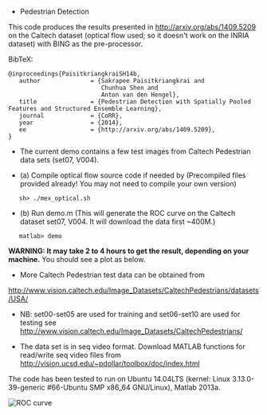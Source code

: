 - Pedestrian Detection

This code produces the results presented in
<http://arxiv.org/abs/1409.5209>
on the Caltech dataset (optical flow used; so it doesn't work on the INRIA dataset)
with BING as the pre-processor.


BibTeX:

```
@inproceedings{PaisitkriangkraiSH14b,
   author              = {Sakrapee Paisitkriangkrai and
                          Chunhua Shen and
                          Anton van den Hengel},
   title               = {Pedestrian Detection with Spatially Pooled Features and Structured Ensemble Learning},
   journal             = {CoRR},
   year                = {2014},
   ee                  = {http://arxiv.org/abs/1409.5209},
}
```


- The current demo contains a few test images from Caltech Pedestrian data sets
(set07, V004).

- (a) Compile optical flow source code if needed by (Precompiled files provided already! You may not need to compile your own version)

`	sh> ./mex_optical.sh`

- (b) Run demo.m (This will generate the ROC curve on the Caltech dataset set07, V004. It will download the data first ~400M.)

`	matlab> demo`

__WARNING: It may take 2 to 4 hours to get the result, depending on your machine.__ You should see a plot as below.


- More Caltech Pedestrian test data can be obtained from

<http://www.vision.caltech.edu/Image_Datasets/CaltechPedestrians/datasets/USA/>

- NB: set00-set05 are used for training and set06-set10 are used for testing
       see <http://www.vision.caltech.edu/Image_Datasets/CaltechPedestrians/>

- The data set is in seq video format. Download MATLAB functions for read/write
       seq video files from <http://vision.ucsd.edu/~pdollar/toolbox/doc/index.html>


The code has been tested to run on Ubuntu 14.04LTS (kernel: Linux 3.13.0-39-generic #66-Ubuntu SMP x86_64 GNU/Linux),
Matlab 2013a.


![ROC curve](https://github.com/chhshen/pedestrian-detection/blob/master/roc.png "ROC curve")


